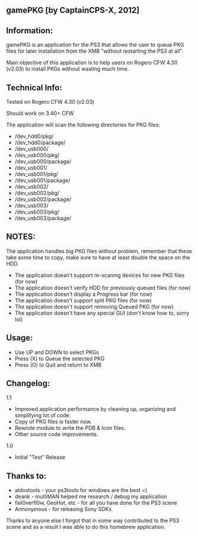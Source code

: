 gamePKG [by CaptainCPS-X, 2012]
----------------------------------------------

Information:
----------------------------------------------

gamePKG is an application for the PS3 that allows
the user to queue PKG files for later installation
from the XMB "without restarting the PS3 at all".

Main objective of this application is to help
users on Rogero CFW 4.30 (v2.03) to install
PKGs without wasting much time.

Technical Info:
----------------------------------------------

Tested on Rogero CFW 4.30 (v2.03)

Should work on 3.40+ CFW

The application will scan the following directories
for PKG files:

- /dev_hdd0/pkg/
- /dev_hdd0/package/
- /dev_usb000/
- /dev_usb000/pkg/
- /dev_usb000/package/
- /dev_usb001/
- /dev_usb001/pkg/
- /dev_usb001/package/
- /dev_usb002/
- /dev_usb002/pkg/
- /dev_usb002/package/
- /dev_usb003/
- /dev_usb003/pkg/
- /dev_usb003/package/

NOTES: 
-----------------------------------------------
The application handles big PKG files without problem, 
remember that these take some time to copy, make sure to 
have at least double the space on the HDD.

- The application doesn't support re-scaning devices for new PKG files (for now)
- The application doesn't verify HDD for previously queued files (for now)
- The application doesn't display a Progress bar (for now)
- The application doesn't support split PKG files (for now)
- The application doesn't support removing Queued PKG (for now) 
- The application doesn't have any special GUI (don't know how to, sorry lol) 

Usage:
----------------------------------------------

- Use UP and DOWN to select PKGs
- Press (X) to Queue the selected PKG
- Press (O) to Quit and return to XMB

Changelog:
----------------------------------------------

1.1

- Improved application performance by cleaning up, organizing and simplifying lot of code.
- Copy of PKG files is faster now.
- Rewrote module to write the PDB & Icon files.
- Other source code improvements.

1.0

- Initial "Test" Release

Thanks to:
----------------------------------------------
 - aldostools - your ps3tools for windows are the best =)
 - deank - multiMAN helped me research / debug my application
 - fail0verfl0w, GeoHot, etc - for all you have done for the PS3 scene  
 - Annonymous - for releasing Sony SDKs
 
 Thanks to anyone else I forgot that in some way contributed
 to the PS3 scene and as a result I was able to do this 
 homebrew application.
